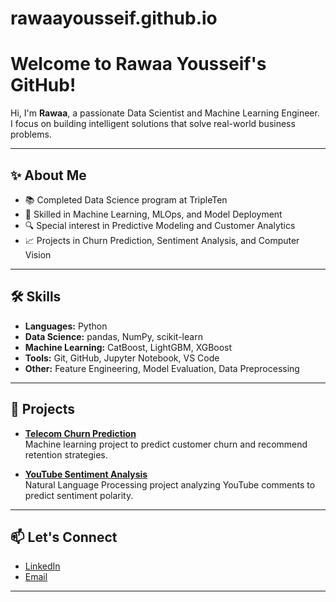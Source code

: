 # rawaayousseif.github.io
# Welcome to Rawaa Yousseif's GitHub!

Hi, I'm **Rawaa**, a passionate Data Scientist and Machine Learning Engineer.  
I focus on building intelligent solutions that solve real-world business problems.

---

## ✨ About Me

- 📚 Completed Data Science program at TripleTen
- 🤖 Skilled in Machine Learning, MLOps, and Model Deployment
- 🔍 Special interest in Predictive Modeling and Customer Analytics
- 📈 Projects in Churn Prediction, Sentiment Analysis, and Computer Vision

---

## 🛠 Skills

- **Languages:** Python
- **Data Science:** pandas, NumPy, scikit-learn
- **Machine Learning:** CatBoost, LightGBM, XGBoost
- **Tools:** Git, GitHub, Jupyter Notebook, VS Code
- **Other:** Feature Engineering, Model Evaluation, Data Preprocessing

---

## 🚀 Projects

- **[Telecom Churn Prediction](https://github.com/rawaayousseif/FINAL-PROJECT)**  
  Machine learning project to predict customer churn and recommend retention strategies.
  
- **[YouTube Sentiment Analysis](https://github.com/rawaayousseif/Youtube-Sentiment-Analysis)**  
  Natural Language Processing project analyzing YouTube comments to predict sentiment polarity.

---

## 📫 Let's Connect

- [LinkedIn](www.linkedin.com/in/rawaa-yousseif-354760b7)  
- [Email](mailto:rawaamagdynew@yahoo.com)

---

